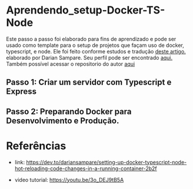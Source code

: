 # Aprendendo_setup-Docker-TS-Node

Este passo a passo foi elaborado para fins de aprendizado e pode ser usado como template para o setup de projetos que façam uso de docker, typescript, e node.
Ele foi feito conforme estudos e tradução <a href = "https://dev.to/dariansampare/setting-up-docker-typescript-node-hot-reloading-code-changes-in-a-running-container-2b2f">deste artigo.</a> elaborado por Darian Sampare. Seu perfil pode ser encontrado <a href = "https://github.com/justDare">aqui.</a>
Também possível acessar o repositorio do autor <a href = "https://github.com/justDare/TypeScript-Node-Docker">aqui</a>

## Passo 1: Criar um servidor com Typescript e Express

## Passo 2: Preparando Docker para Desenvolvimento e Produção.

# Referências
- link: https://dev.to/dariansampare/setting-up-docker-typescript-node-hot-reloading-code-changes-in-a-running-container-2b2f

- video tutorial: https://youtu.be/3o_DEJ9tB5A